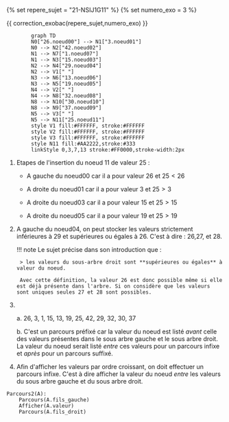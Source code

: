 {% set repere_sujet = "21-NSIJ1G11" %}
{% set numero_exo = 3 %}

{{ correction_exobac(repere_sujet,numero_exo) }}

```mermaid
        graph TD
        N0["26.noeud00"] --> N1["3.noeud01"]
        N0 --> N2["42.noeud02"]
        N1 --> N7["1.noeud07"]
        N1 --> N3["15.noeud03"]
        N2 --> N4["29.noeud04"]
        N2 --> V1[" "]
        N3 --> N6["13.noeud06"]
        N3 --> N5["19.noeud05"]
        N4 --> V2[" "]
        N4 --> N8["32.noeud08"]
        N8 --> N10["30.noeud10"]
        N8 --> N9["37.noeud09"]
        N5 --> V3[" "]
        N5 --> N11["25.noeud11"]
        style V1 fill:#FFFFFF, stroke:#FFFFFF
        style V2 fill:#FFFFFF, stroke:#FFFFFF
        style V3 fill:#FFFFFF, stroke:#FFFFFF
        style N11 fill:#AA2222,stroke:#333
        linkStyle 0,3,7,13 stroke:#FF0000,stroke-width:2px

```

1. Etapes de l'insertion du noeud 11 de valeur 25 :

    * A gauche du noeud00 car il a pour valeur 26 et $25<26$

    * A droite du noeud01 car il a pour valeur 3 et $25>3$

    * A droite du noeud03 car il a pour valeur 15  et $25>15$

    * A droite du noeud05 car il a pour valeur 19  et $25>19$

2. A gauche du noeud04, on peut stocker les valeurs strictement inférieures à 29 et supérieures ou égales à 26. C'est à dire : 26,27, et 28.

    !!! note
        Le sujet précise dans son introduction que : 

        > les valeurs du sous-arbre droit sont **supérieures ou égales** à valeur du noeud.

        Avec cette définition, la valeur 26 est donc possible même si elle est déjà présente dans l'arbre. Si on considère que les valeurs sont uniques seules 27 et 28 sont possibles.

3.  &nbsp;

    a. 26, 3, 1, 15, 13, 19, 25, 42, 29, 32, 30, 37

    b.  C'est un parcours préfixé car la valeur du noeud est listé *avant* celle des valeurs présentes dans le sous arbre gauche et le sous arbre droit. La valeur du noeud serait listé *entre* ces valeurs pour un parcours infixe et *après* pour un parcours suffixé.

4.  Afin d'afficher les valeurs par ordre croissant, on doit effectuer un parcours infixe. C'est à dire afficher la valeur du noeud *entre* les valeurs du sous arbre gauche et du sous arbre droit.
```
Parcours2(A): 
    Parcours(A.fils_gauche)
    Afficher(A.valeur)
    Parcours(A.fils_droit)
``` 


